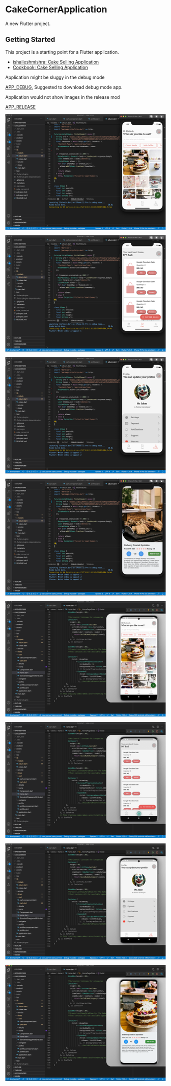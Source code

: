 # CakeCornerApplication

A new Flutter project.

## Getting Started

This project is a starting point for a Flutter application.

- [ishaileshmishra: Cake Selling Application](https://flutter.dev/docs/get-started/codelab)
- [Cookbook: Cake Selling Application](https://flutter.dev/docs/cookbook)

Application might be sluggy in the debug mode

[APP_DEBUG](https://github.com/ishaileshmishra/cake-app/blob/master/assets/app-debug.apk?raw=true), Suggested to download debug mode app.



Application would not show images in the release mod

[APP_RELEASE](https://github.com/ishaileshmishra/cake-app/blob/master/assets/app-release.apk?raw=true)



![File 1](https://github.com/ishaileshmishra/CakeCornerApp/blob/master/assets/screenshot/File%201.png?raw=true)

![File 2](https://github.com/ishaileshmishra/CakeCornerApp/blob/master/assets/screenshot/File%202.png?raw=true)

![File 3](https://github.com/ishaileshmishra/CakeCornerApp/blob/master/assets/screenshot/File%203.png?raw=true)

![File 4](https://github.com/ishaileshmishra/CakeCornerApp/blob/master/assets/screenshot/File%204.png?raw=true)

![File 5](https://github.com/ishaileshmishra/CakeCornerApp/blob/master/assets/screenshot/File%205.png?raw=true)

![File 6](https://github.com/ishaileshmishra/CakeCornerApp/blob/master/assets/screenshot/File%206.png?raw=true)

![File 7](https://github.com/ishaileshmishra/CakeCornerApp/blob/master/assets/screenshot/File%207.png?raw=true)

![File 8](https://github.com/ishaileshmishra/CakeCornerApp/blob/master/assets/screenshot/File%208.png?raw=true)


